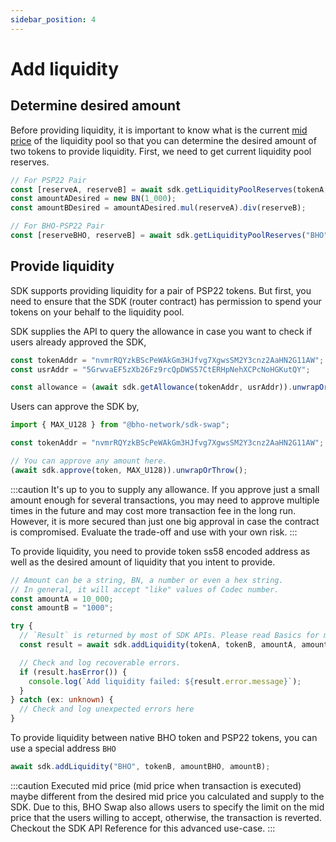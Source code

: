 ```yaml
---
sidebar_position: 4
---
```


# Add liquidity

## Determine desired amount

Before providing liquidity, it is important to know what is the current [mid price](../reference/glossary#mid-price) of the liquidity pool so that you can determine the desired amount of two tokens to provide liquidity. First, we need to get current liquidity pool reserves.

```typescript
// For PSP22 Pair
const [reserveA, reserveB] = await sdk.getLiquidityPoolReserves(tokenA, tokenB).unwrapOrThrow();
const amountADesired = new BN(1_000);
const amountBDesired = amountADesired.mul(reserveA).div(reserveB);

// For BHO-PSP22 Pair
const [reserveBHO, reserveB] = await sdk.getLiquidityPoolReserves("BHO", tokenB).unwrapOrThrow();
```

## Provide liquidity

SDK supports providing liquidity for a pair of PSP22 tokens. But first, you need to ensure that the SDK (router contract) has permission to spend your tokens on your behalf to the liquidity pool.

SDK supplies the API to query the allowance in case you want to check if users already approved the SDK,

```typescript
const tokenAddr = "nvmrRQYzkBScPeWAkGm3HJfvg7XgwsSM2Y3cnz2AaHN2G11AW";
const usrAddr = "5GrwvaEF5zXb26Fz9rcQpDWS57CtERHpNehXCPcNoHGKutQY";

const allowance = (await sdk.getAllowance(tokenAddr, usrAddr)).unwrapOrThrow();
```

Users can approve the SDK by,

```typescript
import { MAX_U128 } from "@bho-network/sdk-swap";

const tokenAddr = "nvmrRQYzkBScPeWAkGm3HJfvg7XgwsSM2Y3cnz2AaHN2G11AW";

// You can approve any amount here.
(await sdk.approve(token, MAX_U128)).unwrapOrThrow();
```

:::caution
It's up to you to supply any allowance. If you approve just a small amount enough for several transactions, you may need to approve multiple times in the future and may cost more transaction fee in the long run. However, it is more secured than just one big approval in case the contract is compromised. Evaluate the trade-off and use with your own risk.
:::

To provide liquidity, you need to provide token ss58 encoded address as well as the desired amount of liquidity that you intent to provide.

```typescript
// Amount can be a string, BN, a number or even a hex string.
// In general, it will accept "like" values of Codec number.
const amountA = 10_000;
const amountB = "1000";

try {
  // `Result` is returned by most of SDK APIs. Please read Basics for more information.
  const result = await sdk.addLiquidity(tokenA, tokenB, amountA, amountB);

  // Check and log recoverable errors.
  if (result.hasError()) {
    console.log(`Add liquidity failed: ${result.error.message}`);
  }
} catch (ex: unknown) {
  // Check and log unexpected errors here
}
```

To provide liquidity between native BHO token and PSP22 tokens, you can use a special address `BHO`

```typescript
await sdk.addLiquidity("BHO", tokenB, amountBHO, amountB);
```

:::caution
Executed mid price (mid price when transaction is executed) maybe different from the desired mid price you calculated and supply to the SDK. Due to this, BHO Swap also allows users to specify the limit on the mid price that the users willing to accept, otherwise, the transaction is reverted. Checkout the SDK API Reference for this advanced use-case.
:::
